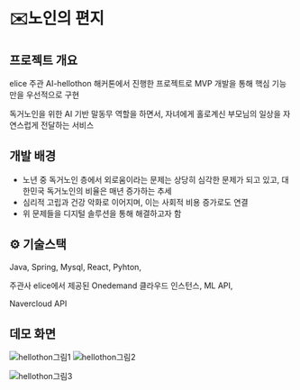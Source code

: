 # ✉️노인의 편지
## 프로젝트 개요
elice 주관 AI-hellothon 해커톤에서 진행한 프로젝트로 MVP 개발을 통해 핵심 기능만을 우선적으로 구현

독거노인을 위한 AI 기반 말동무 역할을 하면서, 자녀에게 홀로계신 부모님의 일상을 자연스럽게 전달하는 서비스

## 개발 배경
- 노년 중 독거노인 층에서 외로움이라는 문제는 상당히 심각한 문제가 되고 있고, 대한민국 독거노인의 비율은 매년 증가하는 추세
- 심리적 고립과 건강 악화로 이어지며, 이는 사회적 비용 증가로도 연결
- 위 문제들을 디지털 솔루션을 통해 해결하고자 함

## ⚙️ 기술스택
Java, Spring, Mysql, React, Pyhton,

주관사 elice에서 제공된 Onedemand 클라우드 인스턴스, ML API,

Navercloud API

## 데모 화면


![hellothon그림1](https://github.com/user-attachments/assets/06d2ecc1-8301-462f-ba93-22cba683a67a)
![hellothon그림2](https://github.com/user-attachments/assets/d5a1dfe7-bdf4-4bab-bd93-cc0fd2b5e614)

![hellothon그림3](https://github.com/user-attachments/assets/2e568514-829d-4b5c-aeac-c373f53d10fb)
